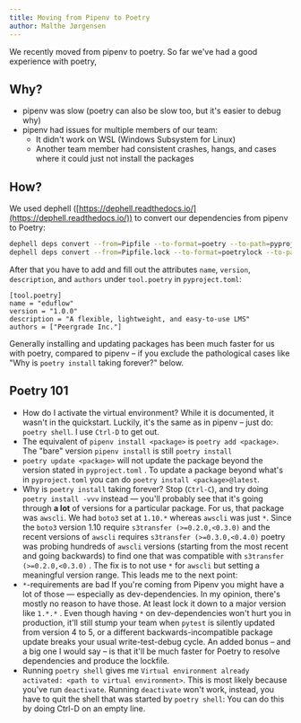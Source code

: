 ```yaml
---
title: Moving from Pipenv to Poetry
author: Malthe Jørgensen
---
```


We recently moved from pipenv to poetry. So far we've had a good experience with poetry, 

## Why?

- pipenv was slow (poetry can also be slow too, but it's easier to debug why)
- pipenv had issues for multiple members of our team:
    - It didn't work on WSL (Windows Subsystem for Linux)
    - Another team member had consistent crashes, hangs, and cases where it could just not install the packages

## How?

We used dephell ([https://dephell.readthedocs.io/](https://dephell.readthedocs.io/)) to convert our dependencies from pipenv to Poetry:

```bash
dephell deps convert --from=Pipfile --to-format=poetry --to-path=pyproject.toml
dephell deps convert --from=Pipfile.lock --to-format=poetrylock --to-path=poetry.lock
```

After that you have to add and fill out the attributes `name`, `version`, `description`, and `authors` under `tool.poetry` in `pyproject.toml`:

```
[tool.poetry]
name = "eduflow"
version = "1.0.0"
description = "A flexible, lightweight, and easy-to-use LMS"
authors = ["Peergrade Inc."]
```

Generally installing and updating packages has been much faster for us with poetry, compared to pipenv – if you exclude the pathological cases like "Why is `poetry install` taking forever?" below.

## Poetry 101

- How do I activate the virtual environment?
While it is documented, it wasn't in the quickstart. Luckily, it's the same as in pipenv – just do:
`poetry shell`. I use `Ctrl-D` to get out.
- The equivalent of `pipenv install <package>` is `poetry add <package>`.
The "bare" version `pipenv install` is still `poetry install`
- `poetry update <package>` will not update the package beyond the version stated in `pyproject.toml` . To update a package beyond what's in `pyproject.toml` you can do `poetry install <package>@latest`.
- Why is `poetry install` taking forever?
Stop (`Ctrl-C`), and try doing `poetry install -vvv` instead –– you'll probably see that it's going through **a lot** of versions for a particular package. For us, that package was `awscli`. We had `boto3` set at `1.10.*` whereas `awscli` was just `*`. Since the `boto3` version 1.10 require `s3transfer (>=0.2.0,<0.3.0)` and the recent versions of `awscli` requires `s3transfer (>=0.3.0,<0.4.0)` poetry was probing hundreds of `awscli` versions (starting from the most recent and going backwards) to find one that was compatible with  `s3transfer (>=0.2.0,<0.3.0)` . The fix is to not use `*` for `awscli` but setting a meaningful version range.
This leads me to the next point:
- `*`-requirements are bad
If you're coming from Pipenv you might have a lot of those — especially as dev-dependencies. In my opinion, there's mostly no reason to have those. At least lock it down to a major version like `1.*.*` . Even though having `*` on dev-dependencies won't hurt you in production, it'll still stump your team when `pytest` is silently updated from version 4 to 5, or a different backwards-incompatible package update breaks your usual write-test-debug cycle.
An added bonus – and a big one I would say – is that it'll be much faster for Poetry to resolve dependencies and produce the lockfile.
- Running `poetry shell` gives me `Virtual environment already activated: <path to virtual environment>`.
This is most likely because you've run `deactivate`. Running `deactivate` won't work, instead, you have to quit the shell that was started by `poetry shell`: You can do this by doing Ctrl-D on an empty line.